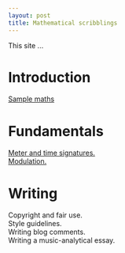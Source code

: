 ```yaml
---
layout: post
title: Mathematical scribblings
---
```



This site ...




# Introduction #
[Sample maths][samplemaths]




# Fundamentals #

[Meter and time signatures.][meter]  
[Modulation.][modulation]





# Writing #

Copyright and fair use.  
Style guidelines.  
Writing blog comments.  
Writing a music-analytical essay.  



[samplemaths]: samplemaths.html
[meter]: meter.html
[modulation]: Modulation.html

